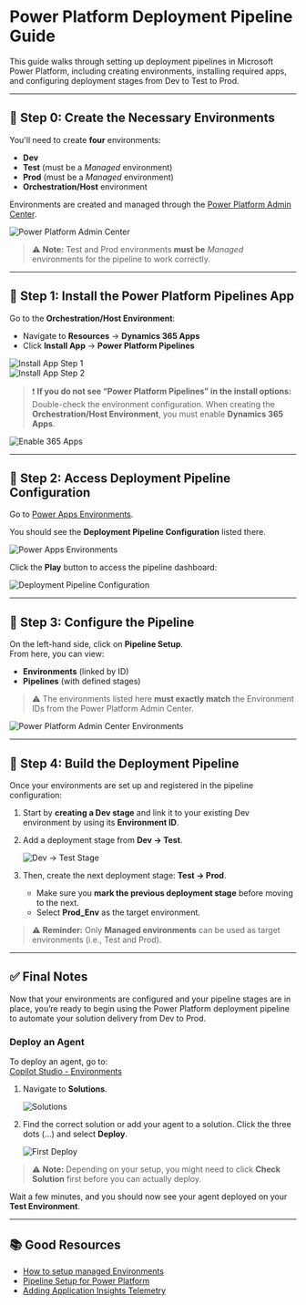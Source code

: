 # Power Platform Deployment Pipeline Guide

This guide walks through setting up deployment pipelines in Microsoft Power Platform, including creating environments, installing required apps, and configuring deployment stages from Dev to Test to Prod.

---

## 🚧 Step 0: Create the Necessary Environments

You'll need to create **four** environments:
- **Dev**
- **Test** (must be a _Managed_ environment)
- **Prod** (must be a _Managed_ environment)
- **Orchestration/Host** environment

Environments are created and managed through the [Power Platform Admin Center](https://admin.powerplatform.microsoft.com/manage/environments).

![Power Platform Admin Center]({131387C2-EE06-478F-A0AE-9D403B9C0E38}.png)

> ⚠️ **Note:** Test and Prod environments **must be** _Managed_ environments for the pipeline to work correctly.

---

## 🧩 Step 1: Install the Power Platform Pipelines App

Go to the **Orchestration/Host Environment**:

- Navigate to **Resources** → **Dynamics 365 Apps**
- Click **Install App** → **Power Platform Pipelines**

![Install App Step 1]({61DD8B1F-0027-49AB-AD1F-18C386727CCF}.png)  
![Install App Step 2]({0907AEF7-41CA-4E09-B45E-7C5A9C8765E3}.png)

> ❗ **If you do not see “Power Platform Pipelines” in the install options:**  
> Double-check the environment configuration. When creating the **Orchestration/Host Environment**, you must enable **Dynamics 365 Apps**.

![Enable 365 Apps]({820AB2D9-5D60-4F4F-A2FE-B30E47B2277D}.png)

---

## 🚀 Step 2: Access Deployment Pipeline Configuration

Go to [Power Apps Environments](https://make.powerapps.com/environments).

You should see the **Deployment Pipeline Configuration** listed there.

![Power Apps Environments]({DE1C0B40-BD80-4176-B940-7A478394B3AE}.png)

Click the **Play** button to access the pipeline dashboard:

![Deployment Pipeline Configuration]({EA79C9EE-59DE-4663-B203-6F3011EBDE11}.png)

---

## 🔧 Step 3: Configure the Pipeline

On the left-hand side, click on **Pipeline Setup**.  
From here, you can view:

- **Environments** (linked by ID)
- **Pipelines** (with defined stages)

> ⚠️ The environments listed here **must exactly match** the Environment IDs from the Power Platform Admin Center.

![Power Platform Admin Center Environments]({6EFEE0EB-AEE0-42C6-BBD9-C43AED6B9981}.png)

---

## 🔄 Step 4: Build the Deployment Pipeline

Once your environments are set up and registered in the pipeline configuration:

1. Start by **creating a Dev stage** and link it to your existing Dev environment by using its **Environment ID**.
2. Add a deployment stage from **Dev → Test**.

   ![Dev → Test Stage]({F6598BBA-6499-47B9-99DE-510ADF302285}.png)

3. Then, create the next deployment stage: **Test → Prod**.
   - Make sure you **mark the previous deployment stage** before moving to the next.
   - Select **Prod_Env** as the target environment.

> ⚠️ **Reminder:** Only **Managed environments** can be used as target environments (i.e., Test and Prod).

---

## ✅ Final Notes

Now that your environments are configured and your pipeline stages are in place, you’re ready to begin using the Power Platform deployment pipeline to automate your solution delivery from Dev to Prod.

### Deploy an Agent

To deploy an agent, go to:  
[Copilot Studio - Environments](https://copilotstudio.microsoft.com/environments/<<Dev_Env>>/home)

1. Navigate to **Solutions**.

   ![Solutions]({FF47AF4A-5900-42A8-A9B6-57D6CBEA8E34}.png)

2. Find the correct solution or add your agent to a solution. Click the three dots (...) and select **Deploy**.

   ![First Deploy]({478D3484-2761-40D6-A0E1-933AE1E7E2FE}.png)

> ⚠️ **Note:** Depending on your setup, you might need to click **Check Solution** first before you can actually deploy.

Wait a few minutes, and you should now see your agent deployed on your **Test Environment**.

---

## 📚 Good Resources

- [How to setup managed Environments](https://www.youtube.com/watch?v=XzW6XG-CdWU)
- [Pipeline Setup for Power Platform](https://www.youtube.com/watch?v=HAhObylsYgw&t=508s)
- [Adding Application Insights Telemetry](https://www.youtube.com/watch?v=ytdMLmQFXhc)
